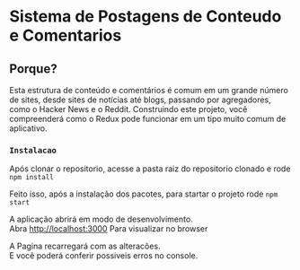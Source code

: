 # Sistema de Postagens de Conteudo e Comentarios


## Porque?

Esta estrutura de conteúdo e comentários é comum em um grande número de sites, desde sites de notícias até blogs, passando por agregadores, como o Hacker News e o Reddit. Construindo este projeto, você compreenderá como o Redux pode funcionar em um tipo muito comum de aplicativo.


### `Instalacao`

Após clonar o repositorio, acesse a pasta raiz do repositorio clonado e rode `npm install`

Feito isso, após a instalação dos pacotes, para startar o projeto rode `npm start`

A aplicação abrirá em modo de desenvolvimento.\
Abra [http://localhost:3000](http://localhost:3000) Para visualizar no browser

A Pagina recarregará com as alteracões.\
E você poderá conferir possiveis erros no console.
